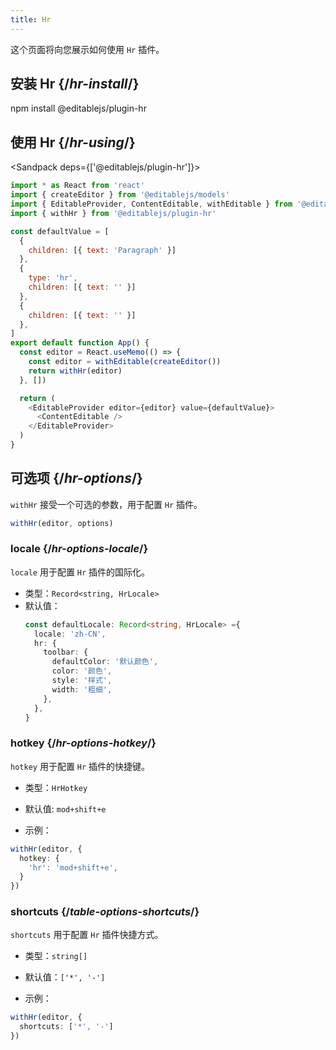 ```yaml
---
title: Hr
---
```


<Intro>

这个页面将向您展示如何使用 `Hr` 插件。

</Intro>

## 安装 Hr {/*hr-install*/}

<TerminalBlock>

npm install @editablejs/plugin-hr

</TerminalBlock>

## 使用 Hr {/*hr-using*/}

<Sandpack deps={['@editablejs/plugin-hr']}>

```js
import * as React from 'react'
import { createEditor } from '@editablejs/models'
import { EditableProvider, ContentEditable, withEditable } from '@editablejs/editor'
import { withHr } from '@editablejs/plugin-hr'

const defaultValue = [
  {
    children: [{ text: 'Paragraph' }]
  },
  {
    type: 'hr',
    children: [{ text: '' }]
  },
  {
    children: [{ text: '' }]
  },
]
export default function App() {
  const editor = React.useMemo(() => {
    const editor = withEditable(createEditor())
    return withHr(editor)
  }, [])

  return (
    <EditableProvider editor={editor} value={defaultValue}>
      <ContentEditable />
    </EditableProvider>
  )
}

```

</Sandpack>

## 可选项 {/*hr-options*/}

`withHr` 接受一个可选的参数，用于配置 `Hr` 插件。

```js
withHr(editor, options)
```

### locale {/*hr-options-locale*/}

`locale` 用于配置 `Hr` 插件的国际化。

- 类型：`Record<string, HrLocale>`
- 默认值：
  ```ts
  const defaultLocale: Record<string, HrLocale> ={
    locale: 'zh-CN',
    hr: {
      toolbar: {
        defaultColor: '默认颜色',
        color: '颜色',
        style: '样式',
        width: '粗细',
      },
    },
  }
  ```

### hotkey {/*hr-options-hotkey*/}

`hotkey` 用于配置 `Hr` 插件的快捷键。

- 类型：`HrHotkey`
- 默认值: `mod+shift+e`

- 示例：

```ts
withHr(editor, {
  hotkey: {
    'hr': 'mod+shift+e',
  }
})
```

### shortcuts {/*table-options-shortcuts*/}

`shortcuts` 用于配置 `Hr` 插件快捷方式。

- 类型：`string[]`
- 默认值：`['*', '-']`

- 示例：

```ts
withHr(editor, {
  shortcuts: ['*', '-']
})
```
